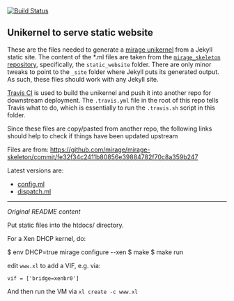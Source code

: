 [![Build Status](https://travis-ci.org/amirmc/amirmc.github.com.png?branch=master)](https://travis-ci.org/amirmc/amirmc.github.com)

## Unikernel to serve static website

These are the files needed to generate a [mirage unikernel][] from a Jekyll
static site.  The content of the \*.ml files are taken from the
[`mirage_skeleton` repository][1], specifically, the `static_website` folder.
There are only minor tweaks to point to the `_site` folder where Jekyll puts
its generated output. As such, these files should work with any Jekyll site.

[Travis CI][] is used to build the unikernel and push it into another repo
for downstream deployment.  The `.travis.yml` file in the root of this repo
tells Travis what to do, which is essentially to run the `.travis.sh` script
in this folder.

Since these files are copy/pasted from another repo, the following links
should help to check if things have been updated upstream

Files are from: https://github.com/mirage/mirage-skeleton/commit/fe32f34c2411b80856e39884782f70c8a359b247

Latest versions are:
- [config.ml][]
- [dispatch.ml][]

[1]: https://github.com/mirage/mirage-skeleton

[mirage unikernel]: http://openmirage.org
[Travis CI]: https://travis-ci.org
[config.ml]: https://github.com/mirage/mirage-skeleton/commits/master/static_website/config.ml
[dispatch.ml]: https://github.com/mirage/mirage-skeleton/commits/master/static_website/dispatch.ml


***************************************

*Original README content*

Put static files into the htdocs/ directory.

For a Xen DHCP kernel, do:

$ env DHCP=true mirage configure --xen
$ make
$ make run

edit `www.xl` to add a VIF, e.g. via:

```
vif = ['bridge=xenbr0']
```

And then run the VM via `xl create -c www.xl`
